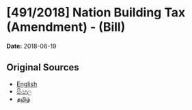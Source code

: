 # [491/2018] Nation Building Tax  (Amendment) - (Bill)

**Date:** 2018-06-19

## Original Sources

- [English](https://documents.gov.lk/view/bills/2018/6/491-2018_E.pdf)
- [සිංහල](https://documents.gov.lk/view/bills/2018/6/491-2018_S.pdf)
- [தமிழ்](https://documents.gov.lk/view/bills/2018/6/491-2018_T.pdf)
